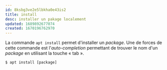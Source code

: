 ```yaml
---
id: 8ksbg3ve2e5lbkha0e43is2
title: install
desc: installer un pakage localement
updated: 1689892677074
created: 1670196762970
---
```


La commande `apt install` permet d'installer un *package*. Une de forces de 
cette commande est l'*auto-completion* permettant de trouver le nom d'un *package* 
en utilisant la touche « tab ».

```shell
$ apt install [package]
```
